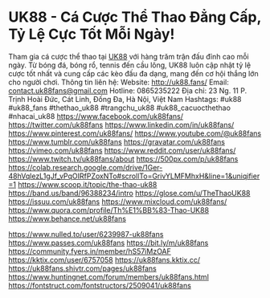# UK88 - Cá Cược Thể Thao Đẳng Cấp, Tỷ Lệ Cực Tốt Mỗi Ngày!
Tham gia cá cược thể thao tại <a href="http://uk88.fans/">UK88</a> với hàng trăm trận đấu đỉnh cao mỗi ngày. Từ bóng đá, bóng rổ, tennis đến cầu lông, UK88 luôn cập nhật tỷ lệ cược tốt nhất và cung cấp các kèo đấu đa dạng, mang đến cơ hội thắng lớn cho người chơi.
Thông tin liên hệ: 
Website: <a href="http://uk88.fans/">http://uk88.fans/</a>
Email: contact.uk88fans@gmail.com
Hotline: 0865235222
Địa chỉ: 23 Ng. 11 P. Trịnh Hoài Đức, Cát Linh, Đống Đa, Hà Nội, Việt Nam
Hashtags: #uk88 #uk88_fans #thethao_uk88 #trangchu_uk88 #uk88_cacuocthethao #nhacai_uk88
<a href="https://www.facebook.com/uk88fans/">https://www.facebook.com/uk88fans/</a>
<a href="https://twitter.com/uk88fans">https://twitter.com/uk88fans</a>
<a href="https://www.linkedin.com/in/uk88fans/">https://www.linkedin.com/in/uk88fans/</a>
<a href="https://www.pinterest.com/uk88fans/">https://www.pinterest.com/uk88fans/</a>
<a href="https://www.youtube.com/@uk88fans">https://www.youtube.com/@uk88fans</a>
<a href="https://www.tumblr.com/uk88fans">https://www.tumblr.com/uk88fans</a>
<a href="https://gravatar.com/uk88fans">https://gravatar.com/uk88fans</a>
<a href="https://vimeo.com/uk88fans">https://vimeo.com/uk88fans</a>
<a href="https://www.reddit.com/user/uk88fans/">https://www.reddit.com/user/uk88fans/</a>
<a href="https://www.twitch.tv/uk88fans/about">https://www.twitch.tv/uk88fans/about</a>
<a href="https://500px.com/p/uk88fans">https://500px.com/p/uk88fans</a>
<a href="https://colab.research.google.com/drive/1Ger-48hVqlezL1gJf_vPqOIRfPZoxNTo#scrollTo=GrivYLMFMhxH&line=1&uniqifier=1">https://colab.research.google.com/drive/1Ger-48hVqlezL1gJf_vPqOIRfPZoxNTo#scrollTo=GrivYLMFMhxH&line=1&uniqifier=1</a>
<a href="https://www.scoop.it/topic/the-thao-uk88">https://www.scoop.it/topic/the-thao-uk88</a>
<a href="https://band.us/band/96388234/intro">https://band.us/band/96388234/intro</a>
<a href="https://glose.com/u/TheThaoUK88">https://glose.com/u/TheThaoUK88</a>
<a href="https://issuu.com/uk88fans">https://issuu.com/uk88fans</a>
<a href="https://www.mixcloud.com/uk88fans/">https://www.mixcloud.com/uk88fans/</a>
<a href="https://www.quora.com/profile/Th%E1%BB%83-Thao-UK88">https://www.quora.com/profile/Th%E1%BB%83-Thao-UK88</a>
<a href="https://www.behance.net/uk88fans">https://www.behance.net/uk88fans</a>

<a href="https://www.nulled.to/user/6239987-uk88fans">https://www.nulled.to/user/6239987-uk88fans</a>
<a href="https://www.passes.com/uk88fans">https://www.passes.com/uk88fans</a>
<a href="https://bit.ly/m/uk88fans">https://bit.ly/m/uk88fans</a>
<a href="https://community.fyers.in/member/hS57iMzOAF">https://community.fyers.in/member/hS57iMzOAF</a>
<a href="https://kktix.com/user/6757058">https://kktix.com/user/6757058</a>
<a href="https://uk88fans.kktix.cc/">https://uk88fans.kktix.cc/</a>
<a href="https://uk88fans.shivtr.com/pages/uk88fans">https://uk88fans.shivtr.com/pages/uk88fans</a>
<a href="https://www.huntingnet.com/forum/members/uk88fans.html">https://www.huntingnet.com/forum/members/uk88fans.html</a>
<a href="https://fontstruct.com/fontstructors/2509041/uk88fans">https://fontstruct.com/fontstructors/2509041/uk88fans</a>
